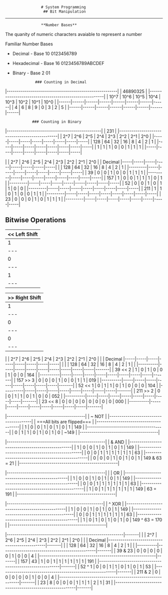                     # System Programming
                     ## Bit Manipulation

---
                    **Number Bases**
The quanity of numeric characters avaiable to represent a number

Familiar Number Bases
- Decimal - Base 10
    0123456789
- Hexadecimal - Base 16
    0123456789ABCDEF
- Binary - Base 2
    01

                ### Counting in Decimal

|-------------------------------------------------------|
|                       46890325                        |
|-------------------------------------------------------|
| 10^7 | 10^6 | 10^5 | 10^4 | 10^3 | 10^2 | 10^1 | 10^0 |
|------|------|------|------|------|------|------|------|
|  4   |  6   |  8   |  9   |  0   |  3   |  2   |  5   |
|------|------|------|------|------|------|------|------|

                ### Counting in Binary

|-----------------------------------------------|
|                       231                     |
|-----------------------------------------------|
| 2^7 | 2^6 | 2^5 | 2^4 | 2^3 | 2^2 | 2^1 | 2^0 |
|-----|-----|-----|-----|-----|-----|-----|-----|
| 128 | 64  | 32  | 16  |  8  |  4  |  2  |  1  |
|-----|-----|-----|-----|-----|-----|-----|-----|
|  1  |  1  |  1  |  0  |  0  |  1  |  1  |  1  |
|-----|-----|-----|-----|-----|-----|-----|-----|



|         | 2^7 | 2^6 | 2^5 | 2^4 | 2^3 | 2^2 | 2^1 | 2^0 |
| Decimal |-----|-----|-----|-----|-----|-----|-----|-----|
|         | 128 | 64  | 32  | 16  |  8  |  4  |  2  |  1  |
|---------|-----|-----|-----|-----|-----|-----|-----|-----|
|   39    |  0  |  0  |  1  |  0  |  0  |  1  |  1  |  1  |
|---------|-----|-----|-----|-----|-----|-----|-----|-----|
|   157   |  1  |  0  |  0  |  1  |  1  |  1  |  0  |  1  |
|---------|-----|-----|-----|-----|-----|-----|-----|-----|
|   52    |  0  |  0  |  1  |  0  |  1  |  1  |  0  |  0  |
|---------|-----|-----|-----|-----|-----|-----|-----|-----|
|   211   |  1  |  1  |  0  |  1  |  0  |  0  |  1  |  1  |
|---------|-----|-----|-----|-----|-----|-----|-----|-----|
|   23    |  0  |  0  |  0  |  1  |  0  |  1  |  1  |  1  |
|---------|-----|-----|-----|-----|-----|-----|-----|-----|


## Bitwise Operations

|                << Left Shift                   |
|------------------------------------------------|
| 1 | 0 | 0 | 1 | 0 | 1 | 0 | 1 |       149      |
|---|---|---|---|---|---|---|---|----------------|
| 0 | 0 | 1 | 0 | 1 | 0 | 1 | 0 | 149 << 1 = 42  |
|---|---|---|---|---|---|---|---|----------------|
| 1 | 0 | 1 | 0 | 1 | 0 | 0 | 0 | 149 << 3 = 168 |
|---|---|---|---|---|---|---|---|----------------|


|                >> Right Shift                 |
|-----------------------------------------------|
| 1 | 0 | 0 | 1 | 0 | 1 | 0 | 1 |      149      |
|---|---|---|---|---|---|---|---|---------------|
| 0 | 1 | 0 | 0 | 1 | 0 | 1 | 0 | 149 >> 1 = 74 |
|---|---|---|---|---|---|---|---|---------------|
| 0 | 0 | 0 | 1 | 0 | 0 | 1 | 0 | 149 >> 3 = 18 |
|---|---|---|---|---|---|---|---|---------------|


|          | 2^7 | 2^6 | 2^5 | 2^4 | 2^3 | 2^2 | 2^1 | 2^0 |       |
| Decimal  |-----|-----|-----|-----|-----|-----|-----|-----|       |
|          | 128 | 64  | 32  | 16  |  8  |  4  |  2  |  1  |       |
|----------|-----|-----|-----|-----|-----|-----|-----|-----|-------|
| 39 << 2  |  1  |  0  |  1  |  0  |  0  |  1  |  0  |  0  |  164  |
|----------|-----|-----|-----|-----|-----|-----|-----|-----|-------|
| 157 >> 3 |  0  |  0  |  0  |  1  |  0  |  0  |  1  |  1  |  019  |
|----------|-----|-----|-----|-----|-----|-----|-----|-----|-------|
| 52 << 1  |  0  |  1  |  1  |  0  |  1  |  0  |  0  |  0  |  104  |
|----------|-----|-----|-----|-----|-----|-----|-----|-----|-------|
| 211 >> 2 |  0  |  0  |  1  |  1  |  0  |  1  |  0  |  0  |  052  |
|----------|-----|-----|-----|-----|-----|-----|-----|-----|-------|
| 23 << 8  |  0  |  0  |  0  |  0  |  0  |  0  |  0  |  0  |  000  |
|----------|-----|-----|-----|-----|-----|-----|-----|-----|-------|


|---------------------------------------|
|                ~ NOT                  |
|---------------------------------------|
|      ===All bits are flipped===       |
|---------------------------------------|
| 1 | 0 | 0 | 1 | 0 | 1 | 0 | 1 |  149  |
|---------------------------------------|
| 0 | 1 | 1 | 0 | 1 | 0 | 1 | 0 | ~149  |
|---------------------------------------|


|-------------------------------------------------|
|                     & AND                       |
|-------------------------------------------------|
| 1 | 0 | 0 | 1 | 0 | 1 | 0 | 1 |       149       |
|-------------------------------------------------|
| 0 | 0 | 1 | 1 | 1 | 1 | 1 | 1 |        63       |
|-------------------------------------------------|
| 0 | 0 | 0 | 1 | 0 | 1 | 0 | 1 |  149 & 63 = 21  |
|-------------------------------------------------|


|-------------------------------------------------|
|                     | OR                        |
|-------------------------------------------------|
| 1 | 0 | 0 | 1 | 0 | 1 | 0 | 1 |      149        |
|-------------------------------------------------|
| 0 | 0 | 1 | 1 | 1 | 1 | 1 | 1 |       63        |
|-------------------------------------------------|
| 1 | 0 | 1 | 1 | 1 | 1 | 1 | 1 | 149 | 63 = 191  |
|-------------------------------------------------|


|------------------------------------------------|
|                     ^ XOR                      |
|------------------------------------------------|
| 1 | 0 | 0 | 1 | 0 | 1 | 0 | 1 |      149       |
|------------------------------------------------|
| 0 | 0 | 1 | 1 | 1 | 1 | 1 | 1 |       63       |
|------------------------------------------------|
| 1 | 0 | 1 | 0 | 1 | 0 | 1 | 0 | 149 ^ 63 = 170 |
|------------------------------------------------|


|----------------------------------------------------------|-------|
|          | 2^7 | 2^6 | 2^5 | 2^4 | 2^3 | 2^2 | 2^1 | 2^0 |       |
| Decimal  |-----------------------------------------------|-------|
|          | 128 | 64  | 32  | 16  |  8  |  4  |  2  |  1  |       |
|----------|-----------------------------------------------|-------|
|  39 & 23 |  0  |  0  |  0  |  0  |  0  |  1  |  0  |  0  |    4  |
|----------------------------------------------------------|-------|
| 157 | 43 |  1  |  0  |  1  |  1  |  1  |  1  |  1  |  1  |  191  |
|----------------------------------------------------------|-------|
|  52 ^ 1  |  0  |  0  |  1  |  1  |  0  |  1  |  0  |  1  |   53  |
|----------------------------------------------------------|-------|
| 211 & 2  |  0  |  0  |  0  |  0  |  0  |  1  |  0  |  0  |    4  |
|----------------------------------------------------------|-------|
|  23 | 8  |  0  |  0  |  0  |  1  |  1  |  1  |  2  |  1  |   31  |
|----------------------------------------------------------|-------|
